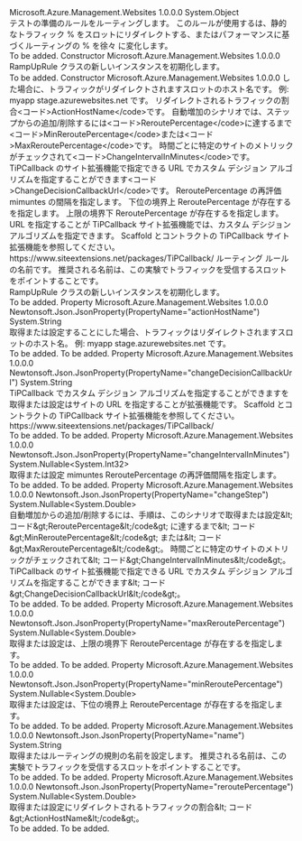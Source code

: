 <Type Name="RampUpRule" FullName="Microsoft.Azure.Management.WebSites.Models.RampUpRule">
  <TypeSignature Language="C#" Value="public class RampUpRule" />
  <TypeSignature Language="ILAsm" Value=".class public auto ansi beforefieldinit RampUpRule extends System.Object" />
  <TypeSignature Language="DocId" Value="T:Microsoft.Azure.Management.WebSites.Models.RampUpRule" />
  <TypeSignature Language="VB.NET" Value="Public Class RampUpRule" />
  <TypeSignature Language="F#" Value="type RampUpRule = class" />
  <AssemblyInfo>
    <AssemblyName>Microsoft.Azure.Management.Websites</AssemblyName>
    <AssemblyVersion>1.0.0.0</AssemblyVersion>
  </AssemblyInfo>
  <Base>
    <BaseTypeName>System.Object</BaseTypeName>
  </Base>
  <Interfaces />
  <Docs>
    <summary>
            テストの準備のルールをルーティングします。 このルールが使用するは、静的なトラフィック % をスロットにリダイレクトする、またはパフォーマンスに基づくルーティングの % を徐々 に変化します。
            </summary>
    <remarks>To be added.</remarks>
  </Docs>
  <Members>
    <Member MemberName=".ctor">
      <MemberSignature Language="C#" Value="public RampUpRule ();" />
      <MemberSignature Language="ILAsm" Value=".method public hidebysig specialname rtspecialname instance void .ctor() cil managed" />
      <MemberSignature Language="DocId" Value="M:Microsoft.Azure.Management.WebSites.Models.RampUpRule.#ctor" />
      <MemberSignature Language="VB.NET" Value="Public Sub New ()" />
      <MemberType>Constructor</MemberType>
      <AssemblyInfo>
        <AssemblyName>Microsoft.Azure.Management.Websites</AssemblyName>
        <AssemblyVersion>1.0.0.0</AssemblyVersion>
      </AssemblyInfo>
      <Parameters />
      <Docs>
        <summary>
            RampUpRule クラスの新しいインスタンスを初期化します。
            </summary>
        <remarks>To be added.</remarks>
      </Docs>
    </Member>
    <Member MemberName=".ctor">
      <MemberSignature Language="C#" Value="public RampUpRule (string actionHostName = null, Nullable&lt;double&gt; reroutePercentage = null, Nullable&lt;double&gt; changeStep = null, Nullable&lt;int&gt; changeIntervalInMinutes = null, Nullable&lt;double&gt; minReroutePercentage = null, Nullable&lt;double&gt; maxReroutePercentage = null, string changeDecisionCallbackUrl = null, string name = null);" />
      <MemberSignature Language="ILAsm" Value=".method public hidebysig specialname rtspecialname instance void .ctor(string actionHostName, valuetype System.Nullable`1&lt;float64&gt; reroutePercentage, valuetype System.Nullable`1&lt;float64&gt; changeStep, valuetype System.Nullable`1&lt;int32&gt; changeIntervalInMinutes, valuetype System.Nullable`1&lt;float64&gt; minReroutePercentage, valuetype System.Nullable`1&lt;float64&gt; maxReroutePercentage, string changeDecisionCallbackUrl, string name) cil managed" />
      <MemberSignature Language="DocId" Value="M:Microsoft.Azure.Management.WebSites.Models.RampUpRule.#ctor(System.String,System.Nullable{System.Double},System.Nullable{System.Double},System.Nullable{System.Int32},System.Nullable{System.Double},System.Nullable{System.Double},System.String,System.String)" />
      <MemberSignature Language="VB.NET" Value="Public Sub New (Optional actionHostName As String = null, Optional reroutePercentage As Nullable(Of Double) = null, Optional changeStep As Nullable(Of Double) = null, Optional changeIntervalInMinutes As Nullable(Of Integer) = null, Optional minReroutePercentage As Nullable(Of Double) = null, Optional maxReroutePercentage As Nullable(Of Double) = null, Optional changeDecisionCallbackUrl As String = null, Optional name As String = null)" />
      <MemberSignature Language="F#" Value="new Microsoft.Azure.Management.WebSites.Models.RampUpRule : string * Nullable&lt;double&gt; * Nullable&lt;double&gt; * Nullable&lt;int&gt; * Nullable&lt;double&gt; * Nullable&lt;double&gt; * string * string -&gt; Microsoft.Azure.Management.WebSites.Models.RampUpRule" Usage="new Microsoft.Azure.Management.WebSites.Models.RampUpRule (actionHostName, reroutePercentage, changeStep, changeIntervalInMinutes, minReroutePercentage, maxReroutePercentage, changeDecisionCallbackUrl, name)" />
      <MemberType>Constructor</MemberType>
      <AssemblyInfo>
        <AssemblyName>Microsoft.Azure.Management.Websites</AssemblyName>
        <AssemblyVersion>1.0.0.0</AssemblyVersion>
      </AssemblyInfo>
      <Parameters>
        <Parameter Name="actionHostName" Type="System.String" />
        <Parameter Name="reroutePercentage" Type="System.Nullable&lt;System.Double&gt;" />
        <Parameter Name="changeStep" Type="System.Nullable&lt;System.Double&gt;" />
        <Parameter Name="changeIntervalInMinutes" Type="System.Nullable&lt;System.Int32&gt;" />
        <Parameter Name="minReroutePercentage" Type="System.Nullable&lt;System.Double&gt;" />
        <Parameter Name="maxReroutePercentage" Type="System.Nullable&lt;System.Double&gt;" />
        <Parameter Name="changeDecisionCallbackUrl" Type="System.String" />
        <Parameter Name="name" Type="System.String" />
      </Parameters>
      <Docs>
        <param name="actionHostName">した場合に、トラフィックがリダイレクトされますスロットのホスト名です。 例: 
            myapp stage.azurewebsites.net です。</param>
        <param name="reroutePercentage">リダイレクトされるトラフィックの割合&lt;コード&gt;ActionHostName&lt;/code&gt;です。</param>
        <param name="changeStep">自動増加のシナリオでは、ステップからの追加/削除するには&lt;コード&gt;ReroutePercentage&lt;/code&gt;に達するまで&lt;コード&gt;MinReroutePercentage&lt;/code&gt;または&lt;コード&gt;MaxReroutePercentage&lt;/code&gt;です。 時間ごとに特定のサイトのメトリックがチェックされて&lt;コード&gt;ChangeIntervalInMinutes&lt;/code&gt;です。
            TiPCallback のサイト拡張機能で指定できる URL でカスタム デシジョン アルゴリズムを指定することができます&lt;コード&gt;ChangeDecisionCallbackUrl&lt;/code&gt;です。</param>
        <param name="changeIntervalInMinutes">ReroutePercentage の再評価 mimuntes の間隔を指定します。</param>
        <param name="minReroutePercentage">下位の境界上 ReroutePercentage が存在するを指定します。</param>
        <param name="maxReroutePercentage">上限の境界下 ReroutePercentage が存在するを指定します。</param>
        <param name="changeDecisionCallbackUrl">URL を指定することが TiPCallback サイト拡張機能では、カスタム デシジョン アルゴリズムを指定できます。 Scaffold とコントラクトの TiPCallback サイト拡張機能を参照してください。
            https://www.siteextensions.net/packages/TiPCallback/</param>
        <param name="name">ルーティング ルールの名前です。 推奨される名前は、この実験でトラフィックを受信するスロットをポイントすることです。</param>
        <summary>
            RampUpRule クラスの新しいインスタンスを初期化します。
            </summary>
        <remarks>To be added.</remarks>
      </Docs>
    </Member>
    <Member MemberName="ActionHostName">
      <MemberSignature Language="C#" Value="public string ActionHostName { get; set; }" />
      <MemberSignature Language="ILAsm" Value=".property instance string ActionHostName" />
      <MemberSignature Language="DocId" Value="P:Microsoft.Azure.Management.WebSites.Models.RampUpRule.ActionHostName" />
      <MemberSignature Language="VB.NET" Value="Public Property ActionHostName As String" />
      <MemberSignature Language="F#" Value="member this.ActionHostName : string with get, set" Usage="Microsoft.Azure.Management.WebSites.Models.RampUpRule.ActionHostName" />
      <MemberType>Property</MemberType>
      <AssemblyInfo>
        <AssemblyName>Microsoft.Azure.Management.Websites</AssemblyName>
        <AssemblyVersion>1.0.0.0</AssemblyVersion>
      </AssemblyInfo>
      <Attributes>
        <Attribute>
          <AttributeName>Newtonsoft.Json.JsonProperty(PropertyName="actionHostName")</AttributeName>
        </Attribute>
      </Attributes>
      <ReturnValue>
        <ReturnType>System.String</ReturnType>
      </ReturnValue>
      <Docs>
        <summary>
            取得または設定することにした場合、トラフィックはリダイレクトされますスロットのホスト名。 例:  myapp stage.azurewebsites.net です。
            </summary>
        <value>To be added.</value>
        <remarks>To be added.</remarks>
      </Docs>
    </Member>
    <Member MemberName="ChangeDecisionCallbackUrl">
      <MemberSignature Language="C#" Value="public string ChangeDecisionCallbackUrl { get; set; }" />
      <MemberSignature Language="ILAsm" Value=".property instance string ChangeDecisionCallbackUrl" />
      <MemberSignature Language="DocId" Value="P:Microsoft.Azure.Management.WebSites.Models.RampUpRule.ChangeDecisionCallbackUrl" />
      <MemberSignature Language="VB.NET" Value="Public Property ChangeDecisionCallbackUrl As String" />
      <MemberSignature Language="F#" Value="member this.ChangeDecisionCallbackUrl : string with get, set" Usage="Microsoft.Azure.Management.WebSites.Models.RampUpRule.ChangeDecisionCallbackUrl" />
      <MemberType>Property</MemberType>
      <AssemblyInfo>
        <AssemblyName>Microsoft.Azure.Management.Websites</AssemblyName>
        <AssemblyVersion>1.0.0.0</AssemblyVersion>
      </AssemblyInfo>
      <Attributes>
        <Attribute>
          <AttributeName>Newtonsoft.Json.JsonProperty(PropertyName="changeDecisionCallbackUrl")</AttributeName>
        </Attribute>
      </Attributes>
      <ReturnValue>
        <ReturnType>System.String</ReturnType>
      </ReturnValue>
      <Docs>
        <summary>
            TiPCallback でカスタム デシジョン アルゴリズムを指定することができますを取得または設定はサイトの URL を指定することが拡張機能です。 Scaffold とコントラクトの TiPCallback サイト拡張機能を参照してください。
            https://www.siteextensions.net/packages/TiPCallback/
            </summary>
        <value>To be added.</value>
        <remarks>To be added.</remarks>
      </Docs>
    </Member>
    <Member MemberName="ChangeIntervalInMinutes">
      <MemberSignature Language="C#" Value="public Nullable&lt;int&gt; ChangeIntervalInMinutes { get; set; }" />
      <MemberSignature Language="ILAsm" Value=".property instance valuetype System.Nullable`1&lt;int32&gt; ChangeIntervalInMinutes" />
      <MemberSignature Language="DocId" Value="P:Microsoft.Azure.Management.WebSites.Models.RampUpRule.ChangeIntervalInMinutes" />
      <MemberSignature Language="VB.NET" Value="Public Property ChangeIntervalInMinutes As Nullable(Of Integer)" />
      <MemberSignature Language="F#" Value="member this.ChangeIntervalInMinutes : Nullable&lt;int&gt; with get, set" Usage="Microsoft.Azure.Management.WebSites.Models.RampUpRule.ChangeIntervalInMinutes" />
      <MemberType>Property</MemberType>
      <AssemblyInfo>
        <AssemblyName>Microsoft.Azure.Management.Websites</AssemblyName>
        <AssemblyVersion>1.0.0.0</AssemblyVersion>
      </AssemblyInfo>
      <Attributes>
        <Attribute>
          <AttributeName>Newtonsoft.Json.JsonProperty(PropertyName="changeIntervalInMinutes")</AttributeName>
        </Attribute>
      </Attributes>
      <ReturnValue>
        <ReturnType>System.Nullable&lt;System.Int32&gt;</ReturnType>
      </ReturnValue>
      <Docs>
        <summary>
            取得または設定 mimuntes ReroutePercentage の再評価間隔を指定します。
            </summary>
        <value>To be added.</value>
        <remarks>To be added.</remarks>
      </Docs>
    </Member>
    <Member MemberName="ChangeStep">
      <MemberSignature Language="C#" Value="public Nullable&lt;double&gt; ChangeStep { get; set; }" />
      <MemberSignature Language="ILAsm" Value=".property instance valuetype System.Nullable`1&lt;float64&gt; ChangeStep" />
      <MemberSignature Language="DocId" Value="P:Microsoft.Azure.Management.WebSites.Models.RampUpRule.ChangeStep" />
      <MemberSignature Language="VB.NET" Value="Public Property ChangeStep As Nullable(Of Double)" />
      <MemberSignature Language="F#" Value="member this.ChangeStep : Nullable&lt;double&gt; with get, set" Usage="Microsoft.Azure.Management.WebSites.Models.RampUpRule.ChangeStep" />
      <MemberType>Property</MemberType>
      <AssemblyInfo>
        <AssemblyName>Microsoft.Azure.Management.Websites</AssemblyName>
        <AssemblyVersion>1.0.0.0</AssemblyVersion>
      </AssemblyInfo>
      <Attributes>
        <Attribute>
          <AttributeName>Newtonsoft.Json.JsonProperty(PropertyName="changeStep")</AttributeName>
        </Attribute>
      </Attributes>
      <ReturnValue>
        <ReturnType>System.Nullable&lt;System.Double&gt;</ReturnType>
      </ReturnValue>
      <Docs>
        <summary>
            自動増加からの追加/削除するには、手順は、このシナリオで取得または設定&amp;lt; コード&amp;gt;ReroutePercentage&amp;lt;/code&amp;gt; に達するまで&amp;lt; コード&amp;gt;MinReroutePercentage&amp;lt;/code&amp;gt; または&amp;lt; コード&amp;gt;MaxReroutePercentage&amp;lt;/code&amp;gt;。 時間ごとに特定のサイトのメトリックがチェックされて&amp;lt; コード&amp;gt;ChangeIntervalInMinutes&amp;lt;/code&amp;gt;。
            TiPCallback のサイト拡張機能で指定できる URL でカスタム デシジョン アルゴリズムを指定することができます&amp;lt; コード&amp;gt;ChangeDecisionCallbackUrl&amp;lt;/code&amp;gt;。
            </summary>
        <value>To be added.</value>
        <remarks>To be added.</remarks>
      </Docs>
    </Member>
    <Member MemberName="MaxReroutePercentage">
      <MemberSignature Language="C#" Value="public Nullable&lt;double&gt; MaxReroutePercentage { get; set; }" />
      <MemberSignature Language="ILAsm" Value=".property instance valuetype System.Nullable`1&lt;float64&gt; MaxReroutePercentage" />
      <MemberSignature Language="DocId" Value="P:Microsoft.Azure.Management.WebSites.Models.RampUpRule.MaxReroutePercentage" />
      <MemberSignature Language="VB.NET" Value="Public Property MaxReroutePercentage As Nullable(Of Double)" />
      <MemberSignature Language="F#" Value="member this.MaxReroutePercentage : Nullable&lt;double&gt; with get, set" Usage="Microsoft.Azure.Management.WebSites.Models.RampUpRule.MaxReroutePercentage" />
      <MemberType>Property</MemberType>
      <AssemblyInfo>
        <AssemblyName>Microsoft.Azure.Management.Websites</AssemblyName>
        <AssemblyVersion>1.0.0.0</AssemblyVersion>
      </AssemblyInfo>
      <Attributes>
        <Attribute>
          <AttributeName>Newtonsoft.Json.JsonProperty(PropertyName="maxReroutePercentage")</AttributeName>
        </Attribute>
      </Attributes>
      <ReturnValue>
        <ReturnType>System.Nullable&lt;System.Double&gt;</ReturnType>
      </ReturnValue>
      <Docs>
        <summary>
            取得または設定は、上限の境界下 ReroutePercentage が存在するを指定します。
            </summary>
        <value>To be added.</value>
        <remarks>To be added.</remarks>
      </Docs>
    </Member>
    <Member MemberName="MinReroutePercentage">
      <MemberSignature Language="C#" Value="public Nullable&lt;double&gt; MinReroutePercentage { get; set; }" />
      <MemberSignature Language="ILAsm" Value=".property instance valuetype System.Nullable`1&lt;float64&gt; MinReroutePercentage" />
      <MemberSignature Language="DocId" Value="P:Microsoft.Azure.Management.WebSites.Models.RampUpRule.MinReroutePercentage" />
      <MemberSignature Language="VB.NET" Value="Public Property MinReroutePercentage As Nullable(Of Double)" />
      <MemberSignature Language="F#" Value="member this.MinReroutePercentage : Nullable&lt;double&gt; with get, set" Usage="Microsoft.Azure.Management.WebSites.Models.RampUpRule.MinReroutePercentage" />
      <MemberType>Property</MemberType>
      <AssemblyInfo>
        <AssemblyName>Microsoft.Azure.Management.Websites</AssemblyName>
        <AssemblyVersion>1.0.0.0</AssemblyVersion>
      </AssemblyInfo>
      <Attributes>
        <Attribute>
          <AttributeName>Newtonsoft.Json.JsonProperty(PropertyName="minReroutePercentage")</AttributeName>
        </Attribute>
      </Attributes>
      <ReturnValue>
        <ReturnType>System.Nullable&lt;System.Double&gt;</ReturnType>
      </ReturnValue>
      <Docs>
        <summary>
            取得または設定は、下位の境界上 ReroutePercentage が存在するを指定します。
            </summary>
        <value>To be added.</value>
        <remarks>To be added.</remarks>
      </Docs>
    </Member>
    <Member MemberName="Name">
      <MemberSignature Language="C#" Value="public string Name { get; set; }" />
      <MemberSignature Language="ILAsm" Value=".property instance string Name" />
      <MemberSignature Language="DocId" Value="P:Microsoft.Azure.Management.WebSites.Models.RampUpRule.Name" />
      <MemberSignature Language="VB.NET" Value="Public Property Name As String" />
      <MemberSignature Language="F#" Value="member this.Name : string with get, set" Usage="Microsoft.Azure.Management.WebSites.Models.RampUpRule.Name" />
      <MemberType>Property</MemberType>
      <AssemblyInfo>
        <AssemblyName>Microsoft.Azure.Management.Websites</AssemblyName>
        <AssemblyVersion>1.0.0.0</AssemblyVersion>
      </AssemblyInfo>
      <Attributes>
        <Attribute>
          <AttributeName>Newtonsoft.Json.JsonProperty(PropertyName="name")</AttributeName>
        </Attribute>
      </Attributes>
      <ReturnValue>
        <ReturnType>System.String</ReturnType>
      </ReturnValue>
      <Docs>
        <summary>
            取得またはルーティングの規則の名前を設定します。 推奨される名前は、この実験でトラフィックを受信するスロットをポイントすることです。
            </summary>
        <value>To be added.</value>
        <remarks>To be added.</remarks>
      </Docs>
    </Member>
    <Member MemberName="ReroutePercentage">
      <MemberSignature Language="C#" Value="public Nullable&lt;double&gt; ReroutePercentage { get; set; }" />
      <MemberSignature Language="ILAsm" Value=".property instance valuetype System.Nullable`1&lt;float64&gt; ReroutePercentage" />
      <MemberSignature Language="DocId" Value="P:Microsoft.Azure.Management.WebSites.Models.RampUpRule.ReroutePercentage" />
      <MemberSignature Language="VB.NET" Value="Public Property ReroutePercentage As Nullable(Of Double)" />
      <MemberSignature Language="F#" Value="member this.ReroutePercentage : Nullable&lt;double&gt; with get, set" Usage="Microsoft.Azure.Management.WebSites.Models.RampUpRule.ReroutePercentage" />
      <MemberType>Property</MemberType>
      <AssemblyInfo>
        <AssemblyName>Microsoft.Azure.Management.Websites</AssemblyName>
        <AssemblyVersion>1.0.0.0</AssemblyVersion>
      </AssemblyInfo>
      <Attributes>
        <Attribute>
          <AttributeName>Newtonsoft.Json.JsonProperty(PropertyName="reroutePercentage")</AttributeName>
        </Attribute>
      </Attributes>
      <ReturnValue>
        <ReturnType>System.Nullable&lt;System.Double&gt;</ReturnType>
      </ReturnValue>
      <Docs>
        <summary>
            取得または設定にリダイレクトされるトラフィックの割合&amp;lt; コード&amp;gt;ActionHostName&amp;lt;/code&amp;gt;。
            </summary>
        <value>To be added.</value>
        <remarks>To be added.</remarks>
      </Docs>
    </Member>
  </Members>
</Type>